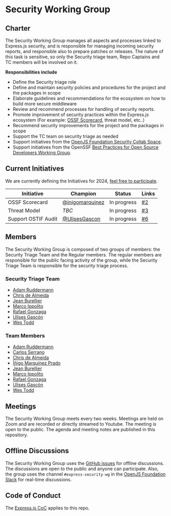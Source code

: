 # Security Working Group

## Charter

The Security Working Group manages all aspects and processes linked to Express.js security, and is responsible for managing incoming security reports, and responsible also to prepare patches or releases. The nature of this task is sensitive, so only the Security triage team, Repo Captains and TC members will be involved on it.

**Responsibilities include**
- Define the Security triage role
- Define and maintain security policies and procedures for the project and the packages in scope
- Elaborate guidelines and recommendations for the ecosystem on how to build more secure middleware
- Review and recommend processes for handling of security reports.
- Promote improvement of security practices within the Express.js ecosystem (For example: [OSSF Scorecard](https://github.com/expressjs/discussions/issues/162), threat model, etc..)
- Recommend security improvements for the project and the packages in scope
- Support the TC team on security triage as needed
- Support initiatives from the [OpenJS Foundation Security Collab Space](https://github.com/openjs-foundation/security-collab-space).
- Support initiatives from the OpenSSF [Best Practices for Open Source Developers Working Group](https://github.com/ossf/wg-best-practices-os-developers).

## Current Initiatives

We are currently defining the Initiatives for 2024, [feel free to participate](https://github.com/expressjs/security-wg/issues/1).

| Initiative | Champion | Status | Links |
|------------|----------|--------|-------|
| OSSF Scorecard | [@inigomarquinez](https://github.com/inigomarquinez) | In progress | [#2](https://github.com/expressjs/security-wg/issues/2)|
| Threat Model | _TBC_ | In progress | [#3](https://github.com/expressjs/security-wg/issues/3) |
| Support OSTIF Audit | [@UlisesGascon](https://github.com/ulisesgascon) | In progress | [#6](https://github.com/expressjs/security-wg/issues/6)

## Members

The Security Working Group is composed of two groups of members: the Security Triage Team and the Regular members. The regular members are responsible for the public facing activity of the group, while the Security Triage Team is responsible for the security triage process.

### Security Triage Team

- [Adam Ruddermann](https://github.com/ruddermann)
- [Chris de Almeida](https://github.com/ctcpip)
- [Jean Burellier](https://github.com/sheplu)
- [Marco Ippolito](https://github.com/marco-ippolito)
- [Rafael Gonzaga](https://github.com/RafaelGSS)
- [Ulises Gascón](https://github.com/UlisesGascon)
- [Wes Todd](https://github.com/wesleytodd)

### Team Members
- [Adam Ruddermann](https://github.com/ruddermann)
- [Carlos Serrano](https://github.com/carpasse)
- [Chris de Almeida](https://github.com/ctcpip)
- [Íñigo Marquínez Prado](https://github.com/inigomarquinez)
- [Jean Burellier](https://github.com/sheplu)
- [Marco Ippolito](https://github.com/marco-ippolito)
- [Rafael Gonzaga](https://github.com/RafaelGSS)
- [Ulises Gascón](https://github.com/UlisesGascon)
- [Wes Todd](https://github.com/wesleytodd)

## Meetings

The Security Working Group meets every two weeks. Meetings are held on Zoom and are recorded or directly streamed to Youtube. The meeting is open to the public. The agenda and meeting notes are published in this repository.

## Offline Discussions

The Security Working Group uses the [GitHub issues](https://github.com/expressjs/security-wg/issues) for offline discussions. The discussions are open to the public and anyone can participate. Also, the group uses the channel `#express-security-wg` in the [OpenJS Foundation Slack](https://openjsf.org/collaboration) for real-time discussions.

## Code of Conduct

The  [Express.js CoC](https://github.com/expressjs/express/blob/master/Code-Of-Conduct.md) applies to this repo.